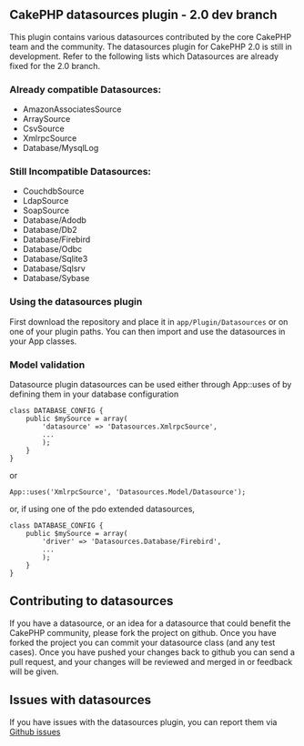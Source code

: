 ## CakePHP datasources plugin - 2.0 dev branch

This plugin contains various datasources contributed by the core CakePHP team and the community.
The datasources plugin for CakePHP 2.0 is still in development. Refer to the following lists which Datasources are already fixed for the 2.0 branch.

### Already compatible Datasources:

* AmazonAssociatesSource
* ArraySource
* CsvSource
* XmlrpcSource
* Database/MysqlLog

### Still Incompatible Datasources:

* CouchdbSource
* LdapSource
* SoapSource
* Database/Adodb
* Database/Db2
* Database/Firebird
* Database/Odbc
* Database/Sqlite3
* Database/Sqlsrv
* Database/Sybase

### Using the datasources plugin

First download the repository and place it in `app/Plugin/Datasources` or on one of your plugin paths. You can then import and use the datasources in your App classes.

### Model validation

Datasource plugin datasources can be used either through App::uses of by defining them in your database configuration

	class DATABASE_CONFIG {
		public $mySource = array(
			'datasource' => 'Datasources.XmlrpcSource',
			...
			);
		}
	}

or

	App::uses('XmlrpcSource', 'Datasources.Model/Datasource');

or, if using one of the pdo extended datasources,

	class DATABASE_CONFIG {
		public $mySource = array(
			'driver' => 'Datasources.Database/Firebird',
			...
			);
		}
	}

## Contributing to datasources

If you have a datasource, or an idea for a datasource that could benefit the CakePHP community, please fork the project on github. Once you have forked the project you can commit your datasource class (and any test cases). Once you have pushed your changes back to github you can send a pull request, and your changes will be reviewed and merged in or feedback will be given.

## Issues with datasources

If you have issues with the datasources plugin, you can report them via [Github issues](https://github.com/cakephp/datasources/issues)
